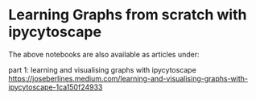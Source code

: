# Learning Graphs from scratch with ipycytoscape

The above notebooks are also available as articles under:

part 1: learning and visualising graphs with ipycytoscape
https://joseberlines.medium.com/learning-and-visualising-graphs-with-ipycytoscape-1ca150f24933
